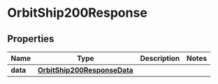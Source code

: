 

# OrbitShip200Response



## Properties

| Name | Type | Description | Notes |
|------------ | ------------- | ------------- | -------------|
|**data** | [**OrbitShip200ResponseData**](OrbitShip200ResponseData.md) |  |  |



